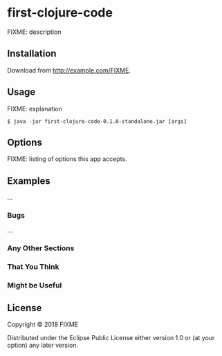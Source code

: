 # first-clojure-code

FIXME: description

## Installation

Download from http://example.com/FIXME.

## Usage

FIXME: explanation

    $ java -jar first-clojure-code-0.1.0-standalone.jar [args]

## Options

FIXME: listing of options this app accepts.

## Examples

...

### Bugs

...

### Any Other Sections
### That You Think
### Might be Useful

## License

Copyright © 2018 FIXME

Distributed under the Eclipse Public License either version 1.0 or (at
your option) any later version.
